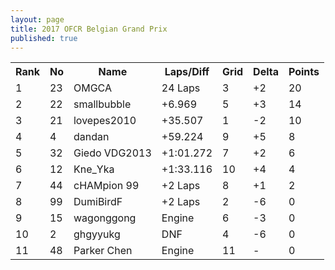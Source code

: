```yaml
---
layout: page
title: 2017 OFCR Belgian Grand Prix
published: true
---
```


<font size="2">
<table>
  <tr>
    <th>Rank</th>
    <th>No</th>
    <th>Name</th>
    <th>Laps/Diff</th>
    <th>Grid</th>
    <th>Delta</th>
    <th>Points</th>
  </tr>
  <tr>
    <td>1</td>
    <td>23</td>
    <td>OMGCA</td>
    <td>24 Laps</td>
    <td>3</td>
    <td>+2</td>
    <td>20</td>
  </tr>
  <tr>
    <td>2</td>
    <td>22</td>
    <td>smallbubble</td>
    <td>+6.969</td>
    <td>5</td>
    <td>+3</td>
    <td>14</td>
  </tr>
  <tr>
    <td>3</td>
    <td>21</td>
    <td>lovepes2010</td>
    <td>+35.507</td>
    <td>1</td>
    <td>-2</td>
    <td>10</td>
  </tr>
  <tr>
    <td>4</td>
    <td>4</td>
    <td>dandan</td>
    <td>+59.224</td>
    <td>9</td>
    <td>+5</td>
    <td>8</td>
  </tr>
  <tr>
    <td>5</td>
    <td>32</td>
    <td>Giedo VDG2013</td>
    <td>+1:01.272</td>
    <td>7</td>
    <td>+2</td>
    <td>6</td>
  </tr>
  <tr>
    <td>6</td>
    <td>12</td>
    <td>Kne_Yka</td>
    <td>+1:33.116</td>
    <td>10</td>
    <td>+4</td>
    <td>4</td>
  </tr>
  <tr>
    <td>7</td>
    <td>44</td>
    <td>cHAMpion 99</td>
    <td>+2 Laps</td>
    <td>8</td>
    <td>+1</td>
    <td>2</td>
  </tr>
  <tr>
    <td>8</td>
    <td>99</td>
    <td>DumiBirdF</td>
    <td>+2 Laps</td>
    <td>2</td>
    <td>-6</td>
    <td>0</td>
  </tr>
  <tr>
    <td>9</td>
    <td>15</td>
    <td>wagonggong</td>
    <td>Engine</td>
    <td>6</td>
    <td>-3</td>
    <td>0</td>
  </tr>
  <tr>
    <td>10</td>
    <td>2</td>
    <td>ghgyyukg</td>
    <td>DNF</td>
    <td>4</td>
    <td>-6</td>
    <td>0</td>
  </tr>
  <tr>
    <td>11</td>
    <td>48</td>
    <td>Parker Chen</td>
    <td>Engine</td>
    <td>11</td>
    <td>-</td>
    <td>0</td>
  </tr>
</table>
</font>